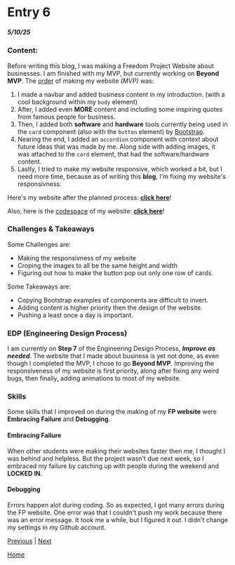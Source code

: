 # Entry 6
##### 5/10/25

### Content:
Before writing this blog, I was making a Freedom Project Website about businesses. I am finished with my MVP, but currently working on **Beyond MVP**. The [order](https://hstatsep.github.io/students/#edp) of making my website _(MVP)_ was:
1. I made a navbar and added business content in my introduction. (with a cool background within my `body` element)
2. After, I added even **MORE** content and including some inspiring quotes from famous people for business.
3. Then, I added both **software** and **hardware** tools currently being used in the `card` component (also with the `button` element) by [Bootstrap](https://getbootstrap.com/).
4. Nearing the end, I added an `accordion` component with context about future ideas that was made by me. Along side with adding images, it was attached to the `card` element, that had the software/hardware content.
5. Lastly, I tried to make my website responsive, which worked a bit, but I need more time, because as of writing this **blog**, I'm fixing my website's responsivness.

Here's my website after the planned process: **[click here](https://jaesonk5928.github.io/sep10-freedom-project/#)**!

Also, here is the [codespace](github.com) of my website: **[click here](https://github.com/jaesonk5928/sep10-freedom-project)**!


### Challenges & Takeaways
Some Challenges are:
* Making the responsivness of my website
* Croping the images to all be the same height and width
* Figuring out how to make the button pop out only one row of cards.

Some Takeaways are:
* Copying Bootstrap examples of components are difficult to invert.
* Adding content is higher priority then the design of the website.
* Pushing a least once a day is important.

### EDP (Engineering Design Process)
I am currently on **Step 7** of the Engineering Design Process, **_Improve as needed_**. The website that I made about business is yet not done, as even though I completed the MVP, I chose to go **Beyond MVP**. Improving the responsiveness of my website is first priority, along after fixing any weird bugs, then finally, adding animations to most of my website.

### Skills
Some skills that I improved on during the making of my **FP website** were **Embracing Failure** and **Debugging**.

#### Embracing Failure

When other students were making their websites faster then me, I thought I was behind and helpless. But the project wasn't due next week, so I embraced my failure by catching up with people during the weekend and **LOCKED IN**.

#### Debugging

Errors happen alot during coding. So as expected, I got many errors during the FP website. One error was that I couldn't push my work because there was an error message. It took me a while, but I figured it out. I didn't change my settings in my Github account. 




[Previous](entry05.md) | [Next](entry07.md)

[Home](../README.md)

